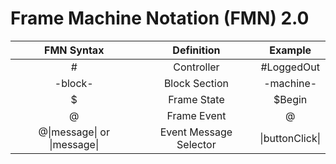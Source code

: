 
# Frame Machine Notation (FMN) 2.0


FMN Syntax | Definition | Example 
:---: | :---: | :---:
<span>#</span> | Controller | #LoggedOut 
-block- | Block Section | -machine-
$ | Frame State | $Begin
@ | Frame Event | @
@&#124;message&#124; or &#124;message&#124; | Event Message Selector | &#124;buttonClick&#124;




